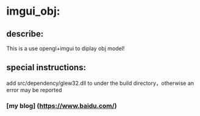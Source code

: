 # imgui_obj:

describe:
-------
This is a use opengl+imgui to diplay obj model!


special instructions:
----
add src/dependency/glew32.dll to under the build directory，otherwise an error may be reported

### [my blog] (https://www.baidu.com/)




